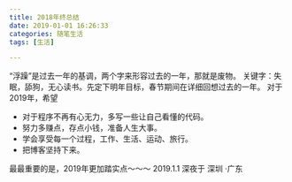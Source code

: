 ```yaml
---
title: 2018年终总结
date: 2019-01-01 16:26:33
categories: 随笔生活
tags: [生活]

---
```


“浮躁”是过去一年的基调，两个字来形容过去的一年，那就是废物。
关键字：失眠，舔狗，无心读书。先定下明年目标，春节期间在详细回想过去的一年。
对于2019年，希望

+ 对于程序不再有心无力，多写一些让自己看懂的代码。
+ 努力多赚点，存点小钱，准备人生大事。
+ 学会享受每一个过程，工作、生活、运动、旅行。
+ 把博客坚持下来。

最最重要的是，2019年更加踏实点～～～ 
2019.1.1 深夜于 深圳 ·广东
